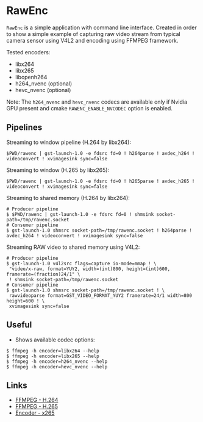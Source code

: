 # RawEnc

`RawEnc` is a simple application with command line interface. Created in order to show a simple example
of capturing raw video stream from typical camera sensor using V4L2 and encoding using FFMPEG framework.

Tested encoders:
 * libx264
 * libx265
 * libopenh264
 * h264_nvenc (optional)
 * hevc_nvenc (optional)

Note: The `h264_nvenc` and `hevc_nvenc` codecs are available only if Nvidia GPU
      present and cmake `RAWENC_ENABLE_NVCODEC` option is enabled.

## Pipelines

Streaming to window pipeline (H.264 by libx264):<br/>
```shell
$PWD/rawenc | gst-launch-1.0 -e fdsrc fd=0 ! h264parse ! avdec_h264 ! videoconvert ! xvimagesink sync=false
```

Streaming to window (H.265 by libx265):<br/>
```shell
$PWD/rawenc | gst-launch-1.0 -e fdsrc fd=0 ! h265parse ! avdec_h265 ! videoconvert ! xvimagesink sync=false
```

Streaming to shared memory (H.264 by libx264):<br/>
```shell
# Producer pipeline
$ $PWD/rawenc | gst-launch-1.0 -e fdsrc fd=0 ! shmsink socket-path=/tmp/rawenc.socket
# Consumer pipeline
$ gst-launch-1.0 shmsrc socket-path=/tmp/rawenc.socket ! h264parse ! avdec_h264 ! videoconvert ! xvimagesink sync=false
```

Streaming RAW video to shared memory using V4L2:<br/>
```shell
# Producer pipeline
$ gst-launch-1.0 v4l2src flags=capture io-mode=mmap ! \
 "video/x-raw, format=YUY2, width=(int)800, height=(int)600, framerate=(fraction)24/1" \
 ! shmsink socket-path=/tmp/rawenc.socket
# Consumer pipeline
$ gst-launch-1.0 shmsrc socket-path=/tmp/rawenc.socket ! \
 rawvideoparse format=GST_VIDEO_FORMAT_YUY2 framerate=24/1 width=800 height=600 ! \
 xvimagesink sync=false 
```

## Useful

* Shows available codec options:
```shell
$ ffmpeg -h encoder=libx264 --help
$ ffmpeg -h encoder=libx265 --help
$ ffmpeg -h encoder=h264_nvenc --help
$ ffmpeg -h encoder=hevc_nvenc --help
```

## Links

* [FFMPEG - H.264](https://trac.ffmpeg.org/wiki/Encode/H.264)
* [FFMPEG - H.265](https://trac.ffmpeg.org/wiki/Encode/H.265)
* [Encoder - x265](https://x265.readthedocs.io/en/master/index.html)
